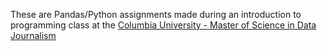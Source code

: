 These are Pandas/Python assignments made during an introduction to programming class at the [Columbia University - Master of Science in Data Journalism](https://journalism.columbia.edu/ms-data-journalism)
